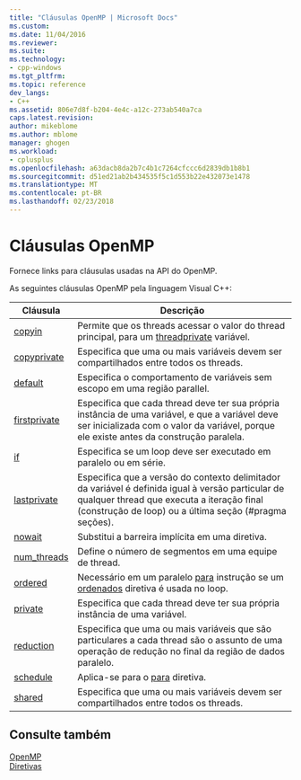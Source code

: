 ```yaml
---
title: "Cláusulas OpenMP | Microsoft Docs"
ms.custom: 
ms.date: 11/04/2016
ms.reviewer: 
ms.suite: 
ms.technology:
- cpp-windows
ms.tgt_pltfrm: 
ms.topic: reference
dev_langs:
- C++
ms.assetid: 806e7d8f-b204-4e4c-a12c-273ab540a7ca
caps.latest.revision: 
author: mikeblome
ms.author: mblome
manager: ghogen
ms.workload:
- cplusplus
ms.openlocfilehash: a63dacb8da2b7c4b1c7264cfccc6d2839db1b8b1
ms.sourcegitcommit: d51ed21ab2b434535f5c1d553b22e432073e1478
ms.translationtype: MT
ms.contentlocale: pt-BR
ms.lasthandoff: 02/23/2018
---
```

# <a name="openmp-clauses"></a>Cláusulas OpenMP
Fornece links para cláusulas usadas na API do OpenMP.  
  
 As seguintes cláusulas OpenMP pela linguagem Visual C++:  
  
|Cláusula|Descrição|  
|------------|-----------------|  
|[copyin](../../../parallel/openmp/reference/copyin.md)|Permite que os threads acessar o valor do thread principal, para um [threadprivate](../../../parallel/openmp/reference/threadprivate.md) variável.|  
|[copyprivate](../../../parallel/openmp/reference/copyprivate.md)|Especifica que uma ou mais variáveis devem ser compartilhados entre todos os threads.|  
|[default](../../../parallel/openmp/reference/default-openmp.md)|Especifica o comportamento de variáveis sem escopo em uma região parallel.|  
|[firstprivate](../../../parallel/openmp/reference/firstprivate.md)|Especifica que cada thread deve ter sua própria instância de uma variável, e que a variável deve ser inicializada com o valor da variável, porque ele existe antes da construção paralela.|  
|[if](../../../parallel/openmp/reference/if-openmp.md)|Especifica se um loop deve ser executado em paralelo ou em série.|  
|[lastprivate](../../../parallel/openmp/reference/lastprivate.md)|Especifica que a versão do contexto delimitador da variável é definida igual à versão particular de qualquer thread que executa a iteração final (construção de loop) ou a última seção (#pragma seções).|  
|[nowait](../../../parallel/openmp/reference/nowait.md)|Substitui a barreira implícita em uma diretiva.|  
|[num_threads](../../../parallel/openmp/reference/num-threads.md)|Define o número de segmentos em uma equipe de thread.|  
|[ordered](../../../parallel/openmp/reference/ordered-openmp-clauses.md)|Necessário em um paralelo [para](../../../parallel/openmp/reference/for-openmp.md) instrução se um [ordenados](../../../parallel/openmp/reference/ordered-openmp-directives.md) diretiva é usada no loop.|  
|[private](../../../parallel/openmp/reference/private-openmp.md)|Especifica que cada thread deve ter sua própria instância de uma variável.|  
|[reduction](../../../parallel/openmp/reference/reduction.md)|Especifica que uma ou mais variáveis que são particulares a cada thread são o assunto de uma operação de redução no final da região de dados paralelo.|  
|[schedule](../../../parallel/openmp/reference/schedule.md)|Aplica-se para o [para](../../../parallel/openmp/reference/for-openmp.md) diretiva.|  
|[shared](../../../parallel/openmp/reference/shared-openmp.md)|Especifica que uma ou mais variáveis devem ser compartilhados entre todos os threads.|  
  
## <a name="see-also"></a>Consulte também  
 [OpenMP](../../../parallel/openmp/openmp-in-visual-cpp.md)   
 [Diretivas](../../../parallel/openmp/reference/openmp-directives.md)